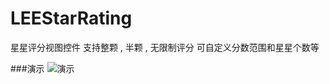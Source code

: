# LEEStarRating
星星评分视图控件 支持整颗 , 半颗 , 无限制评分 可自定义分数范围和星星个数等

###演示
![演示](https://github.com/lixiang1994/LEEStarRating/blob/master/demo.gif)
